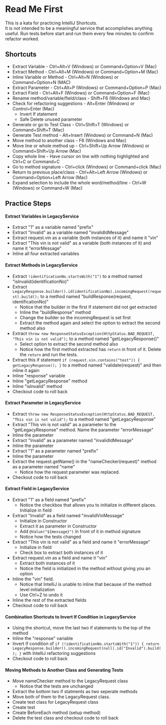# Read Me First
This is a kata for practicing IntelliJ Shortcuts.  
It is not intended to be a meaningful service that accomplishes anything useful.
Run tests before start and run them every few minutes to confirm refactor worked.

## Shortcuts

* Extract Variable - Ctrl+Alt+V (Windows) or Command+Option+V (Mac)
* Extract Method - Ctrl+Alt+M (Windows) or Command+Option+M (Mac)
* Inline Variable or Method - Ctrl+Alt+N (Windows) or Command+Option+N (MAC)
* Extract Parameter - Ctrl+Alt+P (Windows) or Command+Option+P (Mac)
* Extract Field - Ctrl+Alt+F (Windows) or Command+Option+F (Mac)
* Rename method/variable/field/class - Shift+F6 (Windows and Mac)
* Check for refactoring suggestions - Alt+Enter (Windows) or Control+Enter (Mac)
  * Invert If statement
  * Safe Delete unused parameter
* Generate or go to Test Class - Ctrl+Shift+T (Windows) or Command+Shift+T (Mac)
* Generate Test method - Alt+Insert (Windows) or Command+N (Mac)
* Move method to another class - F6 (Windows and Mac)
* Move line or whole method up - Ctrl+Shift+Up Arrow (Windows) or Command+Shift+Up Arrow (Mac)
* Copy whole line - Have cursor on line with nothing highlighted and Ctrl+C or Command+C
* Go to method signature - Ctrl+click (Windows) or Command+click (Mac)
* Return to previous place/class - Ctrl+Alt+Left Arrow (Windows) or Command+Option+Left Arrow (Mac)
* Expand selection to include the whole word/method/line - Ctrl+W (Windows) or Command+W (Mac)

## Practice Steps

#### Extract Variables in LegacyService
* Extract "1" as a variable named "prefix"
* Extract "Invalid" as a variable named "invalidIdMessage"
* Extract request.vin as a variable (both instances of it) and name it "vin"
* Extract "This vin is not valid" as a variable (both instances of it) and name it "errorMessage"
* Inline all four extracted variables

#### Extract Methods in LegacyService
* Extract ```!identificationNo.startsWith("1")``` to a method named "isInvalid(identificationNo)"
* Extract ```LegacyResponse.builder().id(identificationNo).incomingRequest(request).build();``` to a method named "buildResponse(request, identificationNo)"
  * Notice that the builder in the first If statement did not get extracted
  * Inline the "buildResponse" method 
  * Change the builder so the incomingRequest is set first
  * Extract the method again and select the option to extract the second method also
* Extract ```throw new ResponseStatusException(HttpStatus.BAD_REQUEST, "This vin is not valid");``` to a method named "getLegacyResponse()"
  * Select option to extract the second method also
  * Notice how the first method extracted has ```return``` in front of it.  Delete the ```return``` and run the tests.
* Extract this if statement ```if (request.vin.contains("test")) {
                                           getLegacyResponse();
                                       }``` to a method named "validate(request)" and then inline it again
* Inline "response" variable
* Inline "getLegacyResponse" method
* Inline "isInvalid" method
* Checkout code to roll back

#### Extract Parameter in LegacyService
* Extract ```throw new ResponseStatusException(HttpStatus.BAD_REQUEST, "This vin is not valid");``` to a method named "getLegacyResponse"
* Extract "This vin is not valid" as a parameter to the "getLegacyResponse" method.  Name the parameter "errorMessage"
* Inline the parameter
* Extract "Invalid" as a parameter named "invalidIdMessage"
* Inline the parameter
* Extract "1" as a parameter named "prefix"
* Inline the parameter
* Extract the request.getName() in the "nameChecker(request)" method as a parameter named "name"
  * Notice how the request parameter was replaced.
* Checkout code to roll back

#### Extract Field in LegacyService
* Extract "1" as a field named "prefix"
  * Notice the checkbox that allows you to initialize in different places.  Initialize in field
* Extract "Invalid" as a field named "invalidVinMessage"
  * Initialize in Constructor
  * Extract it as parameter in Constructor
  * Add `@Value("${message}")` in front of it in method signature
  * Notice how the tests changed
* Extract "This vin is not valid" as a field and name it "errorMessage"
  * Initialize in field
  * Check box to extract both instances of it
* Extract request.vin as a field and name it "vin"
  * Extract both instances of it
  * Notice the field is initialized in the method without giving you an option
* Inline the "vin" field.  
  * Notice that IntelliJ is unable to inline that because of the method level initialization
  * Use Ctrl+Z to undo it
* Inline the rest of the extracted fields
* Checkout code to roll back

#### Combination Shortcuts to Invert If Condition in LegacyService
* Using the shortcut, move the last two if statements to the top of the method
* Inline the "response" variable
* Invert If condition of ```
if (!identificationNo.startsWith("1")) {
                                        return LegacyResponse.builder().incomingRequest(null).id("Invalid").build();
                                    }
                                    ``` with IntelliJ refactoring suggestions
* Checkout code to roll back

#### Moving Methods to Another Class and Generating Tests
* Move nameChecker method to the LegacyRequest class
    * Notice that the tests are unchanged
* Extract the bottom two if statments as two seperate methods
* Move both of them to the LegacyRequest class.
* Create test class for LegacyRequest class
* Create test
* Create BeforeEach method (setup method)
* Delete the test class and checkout code to roll back